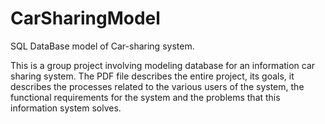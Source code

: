 # CarSharingModel
SQL DataBase model of Car-sharing system.

This is a group project involving modeling database for an information car sharing system. 
The PDF file describes the entire project, its goals, it describes the processes related to the various users of the system, the functional requirements for the system and the problems that this information system solves.
